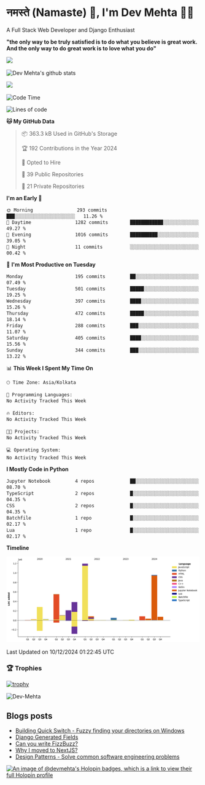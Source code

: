 # नमस्ते (Namaste) :pray:, I'm Dev Mehta :man_technologist:
A Full Stack Web Developer and Django Enthusiast

**"the only way to be truly satisfied is to do what you believe is great work. And the only way to do great work is to love what you do"**

<img src="https://github-readme-stats.vercel.app/api?username=Dev-Mehta&show=reviews,discussions_started,discussions_answered,prs_merged,prs_merged_percentage" />

![Dev Mehta's github stats](https://github-readme-stats.vercel.app/api?username=Dev-Mehta&count_private=true&show_icons=true&theme=nightowl)

<img src="https://komarev.com/ghpvc/?username=Dev-Mehta" />

<!--START_SECTION:waka-->
![Code Time](http://img.shields.io/badge/Code%20Time-425%20hrs%2054%20mins-blue)

![Lines of code](https://img.shields.io/badge/From%20Hello%20World%20I%27ve%20Written-4.0%20million%20lines%20of%20code-blue)

**🐱 My GitHub Data** 

> 📦 363.3 kB Used in GitHub's Storage 
 > 
> 🏆 192 Contributions in the Year 2024
 > 
> 💼 Opted to Hire
 > 
> 📜 39 Public Repositories 
 > 
> 🔑 21 Private Repositories 
 > 
**I'm an Early 🐤** 

```text
🌞 Morning                293 commits         ███░░░░░░░░░░░░░░░░░░░░░░   11.26 % 
🌆 Daytime                1282 commits        ████████████░░░░░░░░░░░░░   49.27 % 
🌃 Evening                1016 commits        ██████████░░░░░░░░░░░░░░░   39.05 % 
🌙 Night                  11 commits          ░░░░░░░░░░░░░░░░░░░░░░░░░   00.42 % 
```
📅 **I'm Most Productive on Tuesday** 

```text
Monday                   195 commits         ██░░░░░░░░░░░░░░░░░░░░░░░   07.49 % 
Tuesday                  501 commits         █████░░░░░░░░░░░░░░░░░░░░   19.25 % 
Wednesday                397 commits         ████░░░░░░░░░░░░░░░░░░░░░   15.26 % 
Thursday                 472 commits         █████░░░░░░░░░░░░░░░░░░░░   18.14 % 
Friday                   288 commits         ███░░░░░░░░░░░░░░░░░░░░░░   11.07 % 
Saturday                 405 commits         ████░░░░░░░░░░░░░░░░░░░░░   15.56 % 
Sunday                   344 commits         ███░░░░░░░░░░░░░░░░░░░░░░   13.22 % 
```


📊 **This Week I Spent My Time On** 

```text
🕑︎ Time Zone: Asia/Kolkata

💬 Programming Languages: 
No Activity Tracked This Week

🔥 Editors: 
No Activity Tracked This Week

🐱‍💻 Projects: 
No Activity Tracked This Week

💻 Operating System: 
No Activity Tracked This Week
```

**I Mostly Code in Python** 

```text
Jupyter Notebook         4 repos             ██░░░░░░░░░░░░░░░░░░░░░░░   08.70 % 
TypeScript               2 repos             █░░░░░░░░░░░░░░░░░░░░░░░░   04.35 % 
CSS                      2 repos             █░░░░░░░░░░░░░░░░░░░░░░░░   04.35 % 
Batchfile                1 repo              █░░░░░░░░░░░░░░░░░░░░░░░░   02.17 % 
Lua                      1 repo              █░░░░░░░░░░░░░░░░░░░░░░░░   02.17 % 
```



**Timeline**

![Lines of Code chart](https://raw.githubusercontent.com/Dev-Mehta/Dev-Mehta/master/assets/bar_graph.png)


 Last Updated on 10/12/2024 01:22:45 UTC
<!--END_SECTION:waka-->

### 🏆 Trophies
[![trophy](https://github-profile-trophy.vercel.app/?username=Dev-Mehta&row=2&column=3&margin-w=15&margin-h=15&no-bg=true&frame=false&theme=onestar)](https://github.com/ryo-ma/github-profile-trophy)

<img align="center" src="https://github-readme-streak-stats.herokuapp.com/?user=Dev-Mehta&" alt="Dev-Mehta" />

## Blogs posts<!-- BLOG-POST-LIST:START -->
- [Building Quick Switch - Fuzzy finding your directories on Windows](https://simplifiedweb.netlify.app/building-quick-switch-fuzzy-find-through-your-directories)
- [Django Generated Fields](https://simplifiedweb.netlify.app/django-generated-fields)
- [Can you write FizzBuzz?](https://simplifiedweb.netlify.app/can-you-write-fizzbuzz)
- [Why I moved to NextJS?](https://simplifiedweb.netlify.app/why-i-moved-to-nextjs)
- [Design Patterns - Solve common software engineering problems](https://simplifiedweb.netlify.app/design-patterns-solve-common-software-engineering-problems)
<!-- BLOG-POST-LIST:END -->

[![An image of @devmehta's Holopin badges, which is a link to view their full Holopin profile](https://holopin.me/devmehta)](https://holopin.io/@devmehta)
